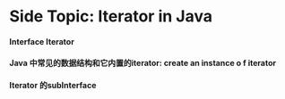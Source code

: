 # Side Topic: Iterator in Java

#### Interface Iterator



#### Java 中常见的数据结构和它内置的iterator: create an instance o f iterator





#### Iterator 的subInterface
